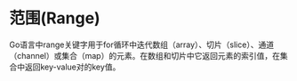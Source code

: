 # 范围(Range)

Go语言中range关键字用于for循环中迭代数组（array）、切片（slice）、通道（channel）或集合（map）的元素。在数组和切片中它返回元素的索引值，在集合中返回key-value对的key值。

